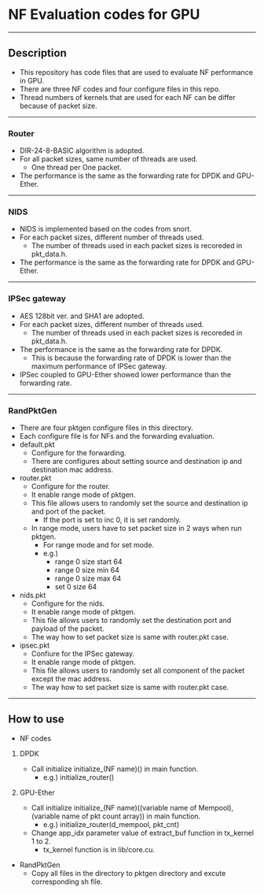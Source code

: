 # NF Evaluation codes for GPU

---
## Description

* This repository has code files that are used to evaluate NF performance in GPU.
* There are three NF codes and four configure files in this repo.
* Thread numbers of kernels that are used for each NF can be differ because of packet size.

---
### Router

* DIR\-24\-8\-BASIC algorithm is adopted.
* For all packet sizes, same number of threads are used.
	* One thread per One packet.
* The performance is the same as the forwarding rate for DPDK and GPU\-Ether.

---
### NIDS

* NIDS is implemented based on the codes from snort.
* For each packet sizes, different number of threads used.
	* The number of threads used in each packet sizes is recoreded in pkt\_data.h.
* The performance is the same as the forwarding rate for DPDK and GPU\-Ether.

---
### IPSec gateway

* AES 128bit ver. and SHA1 are adopted.
* For each packet sizes, different number of threads used.
	* The number of threads used in each packet sizes is recoreded in pkt\_data.h.
* The performance is the same as the forwarding rate for DPDK.
	* This is because the forwarding rate of DPDK is lower than the maximum performance of IPSec gateway.
* IPSec coupled to GPU-Ether showed lower performance than the forwarding rate.

---
### RandPktGen

* There are four pktgen configure files in this directory.
* Each configure file is for NFs and the forwarding evaluation.
* default.pkt
	* Configure for the forwarding.
	* There are configures about setting source and destination ip and destination mac address.
* router.pkt
	* Configure for the router.
	* It enable range mode of pktgen.
	* This file allows users to randomly set the source and destination ip and port of the packet.
		* If the port is set to inc 0, it is set randomly.
	* In range mode, users have to set packet size in 2 ways when run pktgen.
		* For range mode and for set mode.
		* e.g.\)
			* range 0 size start 64
			* range 0 size min 64
			* range 0 size max 64
			* set 0 size 64
* nids.pkt
	* Configure for the nids.
	* It enable range mode of pktgen.
	* This file allows users to randomly set the destination port and payload of the packet.
	* The way how to set packet size is same with router.pkt case.
* ipsec.pkt
	* Confiure for the IPSec gateway.
	* It enable range mode of pktgen.
	* This file allows users to randomly set all component of the packet except the mac address.
	* The way how to set packet size is same with router.pkt case.
	
---
## How to use

* NF codes

1. DPDK
	* Call initialize initialize\_\(NF name\)\(\) in main function.
		* e.g.\) initialize\_router\(\)

2. GPU\-Ether
	* Call initialize initialize\_\(NF name\)\(\(variable name of Mempool\), \(variable name of pkt count array\)\) in main function.
		* e.g.\) initialize\_router\(d\_mempool, pkt\_cnt\)
	* Change app\_idx parameter value of extract\_buf function in tx\_kernel 1 to 2.
		* tx\_kernel function is in lib/core.cu.

* RandPktGen
	* Copy all files in the directory to pktgen directory and excute corresponding sh file.

